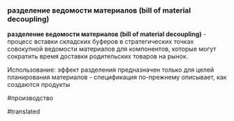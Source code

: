 ### разделение ведомости материалов (bill of material decoupling)

**разделение ведомости материалов (bill of material decoupling)** - процесс вставки складских буферов в стратегических точках совокупной ведомости материалов для компонентов, которые могут сократить время доставки родительских товаров на рынок.

Использование: эффект разделения предназначен только для целей планирования материалов - спецификация по-прежнему описывает, как создаются продукты

#производство

#translated
